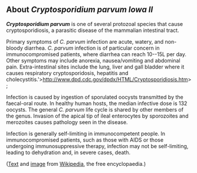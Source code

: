 About *Cryptosporidium parvum Iowa II* 
--------------------------------------



***Cryptosporidium parvum*** is one of several protozoal species that
cause cryptosporidiosis, a parasitic disease of the mammalian intestinal
tract.

Primary symptoms of *C. parvum* infection are acute, watery, and
non-bloody diarrhea. *C. parvum* infection is of particular concern in
immunocompromised patients, where diarrhea can reach 10--15L per day.
Other symptoms may include anorexia, nausea/vomiting and abdominal pain.
Extra-intestinal sites include the lung, liver and gall bladder where it
causes respiratory cryptosporidosis, hepatitis and
cholecystitis.\'\><http://www.dpd.cdc.gov/dpdx/HTML/Cryptosporidiosis.htm>\>;

Infection is caused by ingestion of sporulated oocysts transmitted by
the faecal-oral route. In healthy human hosts, the median infective dose
is 132 oocysts. The general *C. parvum* life cycle is shared by other
members of the genus. Invasion of the apical tip of ileal enterocytes by
sporozoites and merozoites causes pathology seen in the disease.

Infection is generally self-limiting in immunocompetent people. In
immunocompromised patients, such as those with AIDS or those undergoing
immunosuppressive therapy, infection may not be self-limiting, leading
to dehydration and, in severe cases, death.

([Text](http://en.wikipedia.org/wiki/Cryptosporidium_parvum) and
[image](https://commons.wikimedia.org/wiki/File:Cryptosporidium_parvum_01.jpg)
from [Wikipedia](http://en.wikipedia.org/), the free encyclopaedia.)
